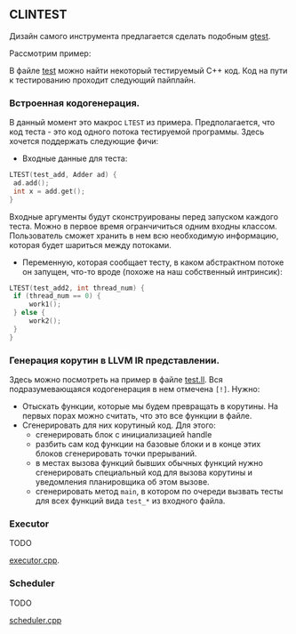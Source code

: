 ## CLINTEST

Дизайн самого инструмента предлагается сделать подобным [gtest](https://github.com/google/googletest).

Рассмотрим пример:

В файле [test](./test.cpp) можно найти некоторый тестируемый C++
код. Код на пути к тестированию проходит следующий пайплайн.

### Встроенная кодогенерация.
В данный момент это макрос `LTEST` из примера. Предполагается, что код теста - это код одного потока тестируемой программы. Здесь хочется поддержать следующие фичи:
   - Входные данные для теста:
   ```cpp
   LTEST(test_add, Adder ad) {
    ad.add();
    int x = add.get();
   }
   ```
   Входные аргументы будут сконструированы перед запуском каждого теста. Можно в первое время огранчичиться одним входны классом.
   Пользователь сможет хранить в нем всю необходимую информацию, которая будет шариться между потоками.

   - Переменную, которая сообщает тесту, в каком абстрактном потоке
   он запущен, что-то вроде (похоже на наш собственный интринсик):
   ```cpp
   LTEST(test_add2, int thread_num) {
    if (thread_num == 0) {
        work1();
    } else {
        work2();
    }
   }
   ```
### Генерация корутин в LLVM IR представлении.

Здесь можно посмотреть на пример в файле [test.ll](./test.ll). Вся
подразумевающаяся кодогенерация в нем отмечена `[!]`.
Нужно:
* Отыскать функции, которые мы будем превращать в корутины. На
первых порах можно считать, что это все функции в файле.
* Сгенерировать для них корутиный код. Для этого:
   - сгенерировать блок с инициализацией handle
   - разбить сам код функции на базовые блоки и в конце этих блоков
   сгенерировать точки прерываний.
   - в местах вызова функций бывших обычных функций нужно
   сгенерировать специальный код для вызова корутины и уведомления
   планировщика об этом вызове.
   - сгенерировать метод `main`, в котором по очереди вызвать тесты
   для всех функций вида `test_*` из входного файла.

### Executor

TODO

[executor.cpp](./executor.cpp).

### Scheduler

TODO

[scheduler.cpp](./scheduler.h)

